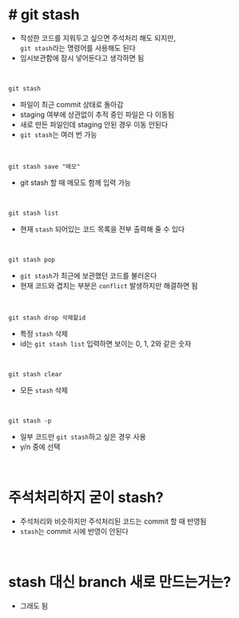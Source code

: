 # # git stash
- 작성한 코드를 지워두고 싶으면 주석처리 해도 되지만,  
`git stash`라는 명령어를 사용해도 된다
- 임시보관함에 잠시 넣어둔다고 생각하면 됨

<br>

```
git stash
```
- 파일이 최근 commit 상태로 돌아감
- staging 여부에 상관없이 추적 중인 파일은 다 이동됨
- 새로 만든 파일인데 staging 안된 경우 이동 안된다
- `git stash`는 여러 번 가능

<br>

```
git stash save "메모"
```
- git stash 할 때 메모도 함께 입력 가능

<br>

```
git stash list
```
- 현재 `stash` 되어있는 코드 목록을 전부 출력해 줄 수 있다

<br>

```
git stash pop
```
- `git stash`가 최근에 보관했던 코드를 불러온다
- 현재 코드와 겹치는 부분은 `conflict` 발생하지만 해결하면 됨

<br>

```
git stash drop 삭제할id
```
- 특정 `stash` 삭제
- id는 `git stash list` 입력하면 보이는 0, 1, 2와 같은 숫자

<br>

```
git stash clear
```
- 모든 `stash` 삭제

<br>

```
git stash -p
```
- 일부 코드만 `git stash`하고 싶은 경우 사용
- y/n 중에 선택

<br>

# 주석처리하지 굳이 stash?
- 주석처리와 비슷하지만 주석처리된 코드는 commit 할 때 반영됨
- `stash`는 commit 시에 반영이 안된다

<br>

# stash 대신 branch 새로 만드는거는?
- 그래도 됨